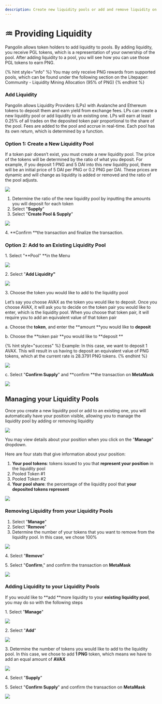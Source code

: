 ```yaml
---
description: Create new liquidity pools or add and remove liquidity on existing pools
---
```


# ♒ Providing Liquidity

Pangolin allows token holders to add liquidity to pools. By adding liquidity, you receive PGL tokens, which is a representation of your ownership of the pool. After adding liquidity to a pool, you will see how you can use those PGL tokens to earn PNG.

{% hint style="info" %}
You may only receive PNG rewards from supported pools, which can be found under the following section on the Litepaper: Community - Liquidity Mining Allocation (95% of PNG)
{% endhint %}

### Add Liquidity&#x20;

Pangolin allows Liquidity Providers (LPs) with Avalanche and Ethereum tokens to deposit them and earn yield from exchange fees. LPs can create a new liquidity pool or add liquidity to an existing one. LPs will earn at least 0.25% of all trades on the deposited token pair proportional to the share of the pool. Fees are added to the pool and accrue in real-time. Each pool has its own return, which is determined by a function.

### **Option 1: Create a New Liquidity Pool**

If a token pair doesn’t exist, you must create a new liquidity pool. The price of the tokens will be determined by the ratio of what you deposit. For example, if you deposit 1 PNG and 5 DAI into this new liquidity pool, there will be an initial price of 5 DAI per PNG or 0.2 PNG per DAI. These prices are dynamic and will change as liquidity is added or removed and the ratio of the pool adjusts.

![](../.gitbook/assets/liq1.png)

1. Determine the ratio of the new liquidity pool by inputting the amounts you will deposit for each token
2. Select "**Supply**"
3. Select "**Create Pool & Supply**"

![](../.gitbook/assets/liq2.png)

4\. **Confirm **the transaction and finalize the transaction.

### Option 2: Add to an Existing Liquidity Pool

1\. Select "**Pool" **in the Menu&#x20;

![](../.gitbook/assets/liq3.png)

2\. Select "**Add Liquidity"**

![](../.gitbook/assets/liq4.png)

3\. Choose the token you would like to add to the liquidity pool

Let’s say you choose AVAX as the token you would like to deposit. Once you choose AVAX, it will ask you to decide on the token pair you would like to enter, which is the liquidity pool. When you choose that token pair, it will require you to add an equivalent value of that token pair

a. Choose the **token**, and enter the **amount **you would like to **deposit**

b. Choose the **token pair **you would like to **deposit **

{% hint style="success" %}
Example: In this case, we want to deposit 1 AVAX. This will result in us having to deposit an equivalent value of PNG tokens, which at the current rate is 28.3791 PNG tokens.
{% endhint %}

![](https://gblobscdn.gitbook.com/assets%2F-Mi3HEoRCT6o5-M8yhBO%2F-MiDXuYvl7ojYJ-u9Lzc%2F-MiDf7xuaZiJAwzY4JAS%2Fliq5.png?alt=media\&token=161e3913-4d40-41b3-ad93-cabdd85840a0)

c. Select "**Confirm Supply**" and **confirm **the transaction on **MetaMask**

![](../.gitbook/assets/liq6.png)

## Managing your Liquidity Pools

Once you create a new liquidity pool or add to an existing one, you will automatically have your position visible, allowing you to manage the liquidity pool by adding or removing liquidity

![](../.gitbook/assets/liq7.png)

You may view details about your position when you click on the "**Manage**" dropdown.

Here are four stats that give information about your position:

1. **Your pool tokens**: tokens issued to you that **represent your position** in the liquidity pool
2. Pooled Token #1
3. Pooled Token #2
4. **Your pool share**: the percentage of the liquidity pool that **your deposited tokens represent**

![](../.gitbook/assets/liq8.png)

### **Removing Liquidity from your Liquidity Pools**

1. Select "**Manage**"
2. Select "**Remove**"
3. Determine the number of your tokens that you want to remove from the liquidity pool. In this case, we chose 100%

![](../.gitbook/assets/liq9.png)

4\. Select "**Remove**"

5\. Select "**Confirm**," and confirm the transaction on **MetaMask**

![](../.gitbook/assets/liq10.png)

### **Adding Liquidity to your Liquidity Pools**

If you would like to **add **more liquidity to your **existing liquidity pool**, you may do so with the following steps

1\. Select "**Manage**"

![](../.gitbook/assets/liq11.png)

2\. Select "**Add**"

![](../.gitbook/assets/liq12.png)

3\. Determine the number of tokens you would like to add to the liquidity pool. In this case, we chose to add **1 PNG** token, which means we have to add an equal amount of **AVAX**

![](../.gitbook/assets/liq13.png)

4\. Select "**Supply**"

5\. Select "**Confirm Supply**" and confirm the transaction on **MetaMask**

![](../.gitbook/assets/liq14.png)
